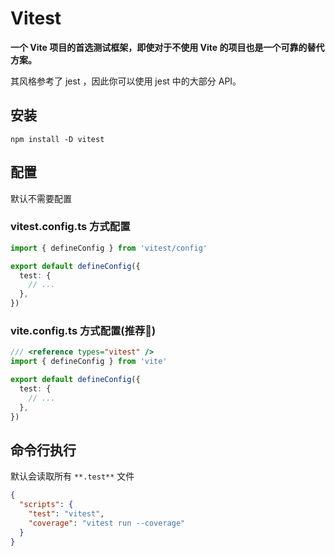 # Vitest

**一个 Vite 项目的首选测试框架，即使对于不使用 Vite 的项目也是一个可靠的替代方案。**

其风格参考了 jest ，因此你可以使用 jest 中的大部分 API。

## 安装

```
npm install -D vitest
```

## 配置

默认不需要配置

### vitest.config.ts 方式配置

```ts
import { defineConfig } from 'vitest/config'

export default defineConfig({
  test: {
    // ...
  },
})
```

### vite.config.ts 方式配置(推荐:rocket:)

```ts
/// <reference types="vitest" />
import { defineConfig } from 'vite'

export default defineConfig({
  test: {
    // ...
  },
})
```

## 命令行执行

默认会读取所有 `**.test**` 文件

```json
{
  "scripts": {
    "test": "vitest",
    "coverage": "vitest run --coverage"
  }
}
```

## 

